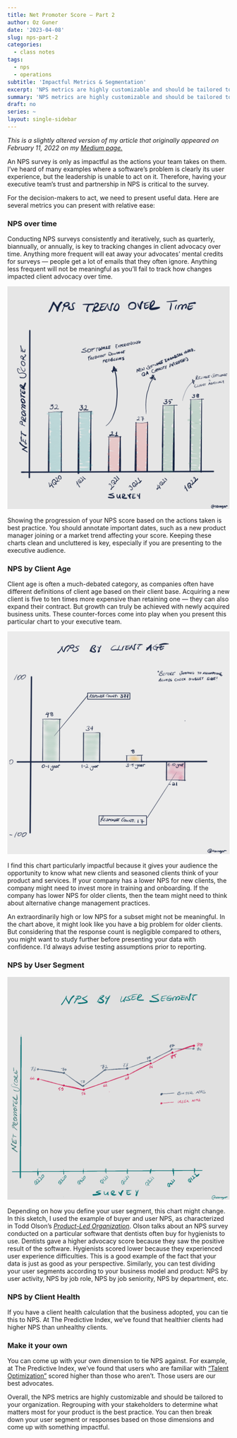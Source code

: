 ```yaml
---
title: Net Promoter Score — Part 2
author: Oz Guner
date: '2023-04-08'
slug: nps-part-2
categories:
  - class notes
tags:
  - nps
  - operations
subtitle: 'Impactful Metrics & Segmentation'
excerpt: 'NPS metrics are highly customizable and should be tailored to your organization. Regrouping with your stakeholders to determine what matters most for your product is the best practice.'
summary: 'NPS metrics are highly customizable and should be tailored to your organization. Regrouping with your stakeholders to determine what matters most for your product is the best practice.'
draft: no
series: ~
layout: single-sidebar
---
```

*This is a slightly altered version of my article that originally appeared on February 11, 2022 on my [Medium page.](https://medium.com/@ozengnr/net-promoter-score-part-2-impactful-metrics-bec56644a6c)*

An NPS survey is only as impactful as the actions your team takes on them. I’ve heard of many examples where a software’s problem is clearly its user experience, but the leadership is unable to act on it. Therefore, having your executive team’s trust and partnership in NPS is critical to the survey.

For the decision-makers to act, we need to present useful data. Here are several metrics you can present with relative ease:

### NPS over time
Conducting NPS surveys consistently and iteratively, such as quarterly, biannually, or annually, is key to tracking changes in client advocacy over time. Anything more frequent will eat away your advocates’ mental credits for surveys — people get a lot of emails that they often ignore. Anything less frequent will not be meaningful as you’ll fail to track how changes impacted client advocacy over time.

![Sketch: NPS trend over time](featured.png?height=500x)

Showing the progression of your NPS score based on the actions taken is best practice. You should annotate important dates, such as a new product manager joining or a market trend affecting your score. Keeping these charts clean and uncluttered is key, especially if you are presenting to the executive audience.

### NPS by Client Age
Client age is often a much-debated category, as companies often have different definitions of client age based on their client base. Acquiring a new client is five to ten times more expensive than retaining one — they can also expand their contract. But growth can truly be achieved with newly acquired business units. These counter-forces come into play when you present this particular chart to your executive team.

![Sketch: NPS by Client Age](sketch3.png)

I find this chart particularly impactful because it gives your audience the opportunity to know what new clients and seasoned clients think of your product and services. If your company has a lower NPS for new clients, the company might need to invest more in training and onboarding. If the company has lower NPS for older clients, then the team might need to think about alternative change management practices.

An extraordinarily high or low NPS for a subset might not be meaningful. In the chart above, it might look like you have a big problem for older clients. But considering that the response count is negligible compared to others, you might want to study further before presenting your data with confidence. I’d always advise testing assumptions prior to reporting.

### NPS by User Segment

![Sketch: NPS by User Segment](sketch4.png)


Depending on how you define your user segment, this chart might change. In this sketch, I used the example of buyer and user NPS, as characterized in Todd Olson’s [*Product-Led Organization*](https://www.pendo.io/product-led/the-product-led-organization/). Olson talks about an NPS survey conducted on a particular software that dentists often buy for hygienists to use. Dentists gave a higher advocacy score because they saw the positive result of the software. Hygienists scored lower because they experienced user experience difficulties. This is a good example of the fact that your data is just as good as your perspective. Similarly, you can test dividing your user segments according to your business model and product: NPS by user activity, NPS by job role, NPS by job seniority, NPS by department, etc.

### NPS by Client Health
If you have a client health calculation that the business adopted, you can tie this to NPS. At The Predictive Index, we’ve found that healthier clients had higher NPS than unhealthy clients.

### Make it your own
You can come up with your own dimension to tie NPS against. For example, at The Predictive Index, we’ve found that users who are familiar with [“Talent Optimization”](https://www.predictiveindex.com/software/) scored higher than those who aren’t. Those users are our best advocates.

Overall, the NPS metrics are highly customizable and should be tailored to your organization. Regrouping with your stakeholders to determine what matters most for your product is the best practice. You can then break down your user segment or responses based on those dimensions and come up with something impactful.
